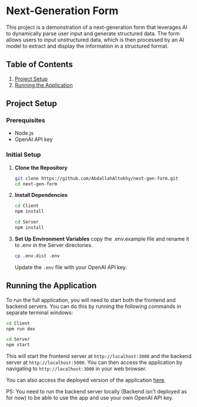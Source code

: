 <!-- @format -->

# Next-Generation Form

This project is a demonstration of a next-generation form that leverages AI to dynamically parse user input and generate structured data. The form allows users to input unstructured data, which is then processed by an AI model to extract and display the information in a structured format.

## Table of Contents

1. [Project Setup](#project-setup)
2. [Running the Application](#running-the-application)

## Project Setup

### Prerequisites

- Node.js
- OpenAI API key

### Initial Setup

1. **Clone the Repository**

   ```bash
   git clone https://github.com/AbdallahAltokhy/next-gen-form.git
   cd next-gen-form

   ```

2. **Install Dependencies**

   ```bash
   cd Client
   npm install
   ```

   ```bash
   cd Server
   npm install
   ```

3. **Set Up Environment Variables**
   copy the .env.example file and rename it to .env in the Server directories.
   ```bash
   cp .env.dist .env
   ```
   Update the `.env` file with your OpenAI API key.

## Running the Application

To run the full application, you will need to start both the frontend and backend servers. You can do this by running the following commands in separate terminal windows:

```bash
cd Client
npm run dev
```

```bash
cd Server
npm start
```

This will start the frontend server at `http://localhost:3000` and the backend server at `http://localhost:5000`. You can then access the application by navigating to `http://localhost:3000` in your web browser.

<!-- App url -->

[app-url]: https://next-gen-form.vercel.app/

You can also access the deployed version of the application [here][app-url].

PS: You need to run the backend server locally (Backend isn't deployed as for now) to be able to use the app and use your own OpenAI API key.
